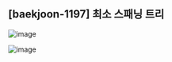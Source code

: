 ## [baekjoon-1197] 최소 스패닝 트리

![image](https://user-images.githubusercontent.com/22045163/110059302-4ffe2c00-7da7-11eb-9688-7e21e1ef344a.png)

![image](https://user-images.githubusercontent.com/22045163/110059326-59879400-7da7-11eb-9a05-ba5e27d59cab.png)

